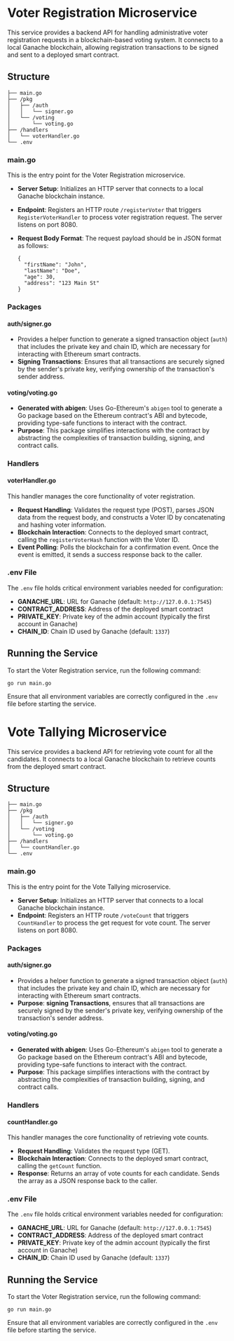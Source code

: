 Voter Registration Microservice
===============================

This service provides a backend API for handling administrative voter registration requests in a blockchain-based voting system. It connects to a local Ganache blockchain, allowing registration transactions to be signed and sent to a deployed smart contract.

Structure
---------

```/voter-registration
├── main.go
├── /pkg
│   ├── /auth
│   │   └── signer.go
│   └── /voting
│       └── voting.go
├── /handlers
│   └── voterHandler.go
└── .env 
```

### main.go

This is the entry point for the Voter Registration microservice.

-   **Server Setup**: Initializes an HTTP server that connects to a local Ganache blockchain instance.
-   **Endpoint**: Registers an HTTP route `/registerVoter` that triggers `RegisterVoterHandler` to process voter registration request. The server listens on port 8080.
-   **Request Body Format**: The request payload should be in JSON format as follows:

    ```
    {
      "firstName": "John",
      "lastName": "Doe",
      "age": 30,
      "address": "123 Main St"
    }
    ```

### Packages

#### auth/signer.go

-   Provides a helper function to generate a signed transaction object (`auth`) that includes the private key and chain ID, which are necessary for interacting with Ethereum smart contracts.
-   **Signing Transactions**: Ensures that all transactions are securely signed by the sender's private key, verifying ownership of the transaction's sender address.

#### voting/voting.go

-   **Generated with abigen**: Uses Go-Ethereum's `abigen` tool to generate a Go package based on the Ethereum contract's ABI and bytecode, providing type-safe functions to interact with the contract.
-   **Purpose**: This package simplifies interactions with the contract by abstracting the complexities of transaction building, signing, and contract calls.

### Handlers

#### voterHandler.go

This handler manages the core functionality of voter registration.

-   **Request Handling**: Validates the request type (POST), parses JSON data from the request body, and constructs a Voter ID by concatenating and hashing voter information.
-   **Blockchain Interaction**: Connects to the deployed smart contract, calling the `registerVoterHash` function with the Voter ID.
-   **Event Polling**: Polls the blockchain for a confirmation event. Once the event is emitted, it sends a success response back to the caller.

### .env File

The `.env` file holds critical environment variables needed for configuration:

-   **GANACHE_URL**: URL for Ganache (default: `http://127.0.0.1:7545`)
-   **CONTRACT_ADDRESS**: Address of the deployed smart contract
-   **PRIVATE_KEY**: Private key of the admin account (typically the first account in Ganache)
-   **CHAIN_ID**: Chain ID used by Ganache (default: `1337`)

Running the Service
-------------------

To start the Voter Registration service, run the following command:

`go run main.go`

Ensure that all environment variables are correctly configured in the `.env` file before starting the service.


Vote Tallying Microservice
===============================

This service provides a backend API for retrieving vote count for all the candidates. It connects to a local Ganache blockchain to retrieve counts from the deployed smart contract.

Structure
---------

```/vote-tallying
├── main.go
├── /pkg
│   ├── /auth
│   │   └── signer.go
│   └── /voting
│       └── voting.go
├── /handlers
│   └── countHandler.go
└── .env 
```

### main.go

This is the entry point for the Vote Tallying microservice.

-   **Server Setup**: Initializes an HTTP server that connects to a local Ganache blockchain instance.
-   **Endpoint**: Registers an HTTP route `/voteCount` that triggers `CountHandler` to process the get request for vote count. The server listens on port 8080.

### Packages

#### auth/signer.go

-   Provides a helper function to generate a signed transaction object (`auth`) that includes the private key and chain ID, which are necessary for interacting with Ethereum smart contracts.
-  **Purpose**: **signing Transactions**, ensures that all transactions are securely signed by the sender's private key, verifying ownership of the transaction's sender address.

#### voting/voting.go

-   **Generated with abigen**: Uses Go-Ethereum's `abigen` tool to generate a Go package based on the Ethereum contract's ABI and bytecode, providing type-safe functions to interact with the contract.
-   **Purpose**: This package simplifies interactions with the contract by abstracting the complexities of transaction building, signing, and contract calls.

### Handlers

#### countHandler.go

This handler manages the core functionality of retrieving vote counts.

-   **Request Handling**: Validates the request type (GET).
-   **Blockchain Interaction**: Connects to the deployed smart contract, calling the `getCount` function.
-   **Response**: Returns an array of vote counts for each candidate. Sends the array as a JSON response back to the caller.

### .env File

The `.env` file holds critical environment variables needed for configuration:

-   **GANACHE_URL**: URL for Ganache (default: `http://127.0.0.1:7545`)
-   **CONTRACT_ADDRESS**: Address of the deployed smart contract
-   **PRIVATE_KEY**: Private key of the admin account (typically the first account in Ganache)
-   **CHAIN_ID**: Chain ID used by Ganache (default: `1337`)

Running the Service
-------------------

To start the Voter Registration service, run the following command:

`go run main.go`

Ensure that all environment variables are correctly configured in the `.env` file before starting the service.
